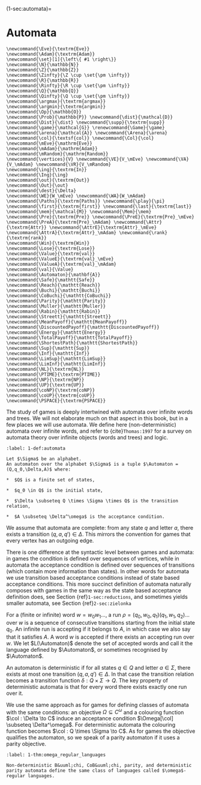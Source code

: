 (1-sec:automata)=
# Automata

```{math}
\newcommand{\Eve}{\textrm{Eve}}
\newcommand{\Adam}{\textrm{Adam}}
\newcommand{\set}[1]{\left\{ #1 \right\}}
\newcommand{\N}{\mathbb{N}}
\newcommand{\Z}{\mathbb{Z}}
\newcommand{\Zinfty}{\Z \cup \set{\pm \infty}}
\newcommand{\R}{\mathbb{R}}
\newcommand{\Rinfty}{\R \cup \set{\pm \infty}}
\newcommand{\Q}{\mathbb{Q}}
\newcommand{\Qinfty}{\Q \cup \set{\pm \infty}}
\newcommand{\argmax}{\textrm{argmax}}
\newcommand{\argmin}{\textrm{argmin}}
\newcommand{\Op}{\mathbb{O}}
\newcommand{\Prob}{\mathbb{P}} \newcommand{\dist}{\mathcal{D}} \newcommand{\Dist}{\dist} \newcommand{\supp}{\textrm{supp}} 
\newcommand{\game}{\mathcal{G}} \renewcommand{\Game}{\game} \newcommand{\arena}{\mathcal{A}} \newcommand{\Arena}{\arena} 
\newcommand{\col}{\textsf{col}} \newcommand{\Col}{\col} 
\newcommand{\mEve}{\mathrm{Eve}}
\newcommand{\mAdam}{\mathrm{Adam}}
\newcommand{\mRandom}{\mathrm{Random}}
\newcommand{\vertices}{V} \newcommand{\VE}{V_\mEve} \newcommand{\VA}{V_\mAdam} \newcommand{\VR}{V_\mRandom} 
\newcommand{\ing}{\textrm{In}}
\newcommand{\Ing}{\ing}
\newcommand{\out}{\textrm{Out}}
\newcommand{\Out}{\out}
\newcommand{\dest}{\Delta} 
\newcommand{\WE}{W_\mEve} \newcommand{\WA}{W_\mAdam} 
\newcommand{\Paths}{\textrm{Paths}} \newcommand{\play}{\pi} \newcommand{\first}{\textrm{first}} \newcommand{\last}{\textrm{last}} 
\newcommand{\mem}{\mathcal{M}} \newcommand{\Mem}{\mem} 
\newcommand{\Pre}{\textrm{Pre}} \newcommand{\PreE}{\textrm{Pre}_\mEve} \newcommand{\PreA}{\textrm{Pre}_\mAdam} \newcommand{\Attr}{\textrm{Attr}} \newcommand{\AttrE}{\textrm{Attr}_\mEve} \newcommand{\AttrA}{\textrm{Attr}_\mAdam} \newcommand{\rank}{\textrm{rank}}
\newcommand{\Win}{\textrm{Win}} 
\newcommand{\Lose}{\textrm{Lose}} 
\newcommand{\Value}{\textrm{val}} 
\newcommand{\ValueE}{\textrm{val}_\mEve} 
\newcommand{\ValueA}{\textrm{val}_\mAdam}
\newcommand{\val}{\Value} 
\newcommand{\Automaton}{\mathbf{A}} 
\newcommand{\Safe}{\mathtt{Safe}}
\newcommand{\Reach}{\mathtt{Reach}} 
\newcommand{\Buchi}{\mathtt{Buchi}} 
\newcommand{\CoBuchi}{\mathtt{CoBuchi}} 
\newcommand{\Parity}{\mathtt{Parity}} 
\newcommand{\Muller}{\mathtt{Muller}} 
\newcommand{\Rabin}{\mathtt{Rabin}} 
\newcommand{\Streett}{\mathtt{Streett}} 
\newcommand{\MeanPayoff}{\mathtt{MeanPayoff}} 
\newcommand{\DiscountedPayoff}{\mathtt{DiscountedPayoff}}
\newcommand{\Energy}{\mathtt{Energy}}
\newcommand{\TotalPayoff}{\mathtt{TotalPayoff}}
\newcommand{\ShortestPath}{\mathtt{ShortestPath}}
\newcommand{\Sup}{\mathtt{Sup}}
\newcommand{\Inf}{\mathtt{Inf}}
\newcommand{\LimSup}{\mathtt{LimSup}}
\newcommand{\LimInf}{\mathtt{LimInf}}
\newcommand{\NL}{\textrm{NL}}
\newcommand{\PTIME}{\textrm{PTIME}}
\newcommand{\NP}{\textrm{NP}}
\newcommand{\UP}{\textrm{UP}}
\newcommand{\coNP}{\textrm{coNP}}
\newcommand{\coUP}{\textrm{coUP}}
\newcommand{\PSPACE}{\textrm{PSPACE}}
```
The study of games is deeply intertwined with automata over infinite words and trees.
We will not elaborate much on that aspect in this book, but in a few places we will use automata.
We define here (non-deterministic) automata over infinite words, and refer to {cite}`Thomas:1997`
for a survey on automata theory over infinite objects (words and trees) and logic.

```{prf:definition} Automata
:label: 1-def:automata

Let $\Sigma$ be an alphabet.
An automaton over the alphabet $\Sigma$ is a tuple $\Automaton = (Q,q_0,\Delta,A)$ where:

*  $Q$ is a finite set of states,

*  $q_0 \in Q$ is the initial state,

*  $\Delta \subseteq Q \times \Sigma \times Q$ is the transition relation,

*  $A \subseteq \Delta^\omega$ is the acceptance condition.

```

We assume that automata are complete: from any state $q$ and letter $a$,
there exists a transition $(q,a,q') \in \Delta$. 
This mirrors the convention for games that every vertex has an outgoing edge.

There is one difference at the syntactic level between games and automata: 
in games the condition is defined over sequences of vertices, 
while in automata the acceptance condition is defined over sequences of transitions (which contain more information than states).
In other words for automata we use transition based acceptance conditions instead of state based acceptance conditions.
This more succinct definition of automata naturally composes with games in the same way as the state based acceptance definition does,
see Section {ref}`1-sec:reductions`, and sometimes yields smaller automata, see Section {ref}`2-sec:zielonka`


For a (finite or infinite) word $w = w_0 w_1 \dots$, a run $\rho = (q_0,w_0,q_1)(q_1,w_1,q_2) \dots$ over $w$ is a sequence of consecutive transitions starting from the initial state $q_0$.
An infinite run is accepting if it belongs to $A$, in which case we also say that it satisfies $A$.
A word $w$ is accepted if there exists an accepting run over $w$. 
We let $L(\Automaton)$ denote the set of accepted words and call it the language defined by $\Automaton$,
or sometimes recognised by $\Automaton$.


An automaton is deterministic if for all states $q \in Q$ and letter $a \in \Sigma$, there exists at most one transition $(q,a,q') \in \Delta$.
In that case the transition relation becomes a transition function $\delta : Q \times \Sigma \to Q$.
The key property of deterministic automata is that for every word there exists exactly one run over it.


We use the same approach as for games for defining classes of automata with the same conditions:
an objective $\Omega \subseteq C^\omega$ and a colouring function $\col : \Delta \to C$ 
induce an acceptance condition $\Omega[\col] \subseteq \Delta^\omega$.
For deterministic automata the colouring function becomes $\col : Q \times \Sigma \to C$.
As for games the objective qualifies the automaton, so we speak of a parity automaton if it uses a parity objective.

```{prf:theorem} Omega-regular languages
:label: 1-thm:omega_regular_languages

Non-deterministic B&uuml;chi, CoB&uuml;chi, parity, and deterministic parity automata define the same class of languages called $\omega$-regular languages.

```

